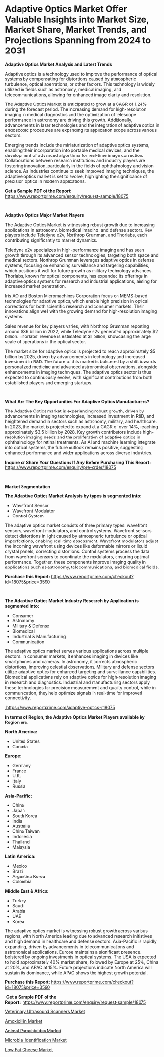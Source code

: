 <p><h1>Adaptive Optics Market Offer Valuable Insights into Market Size, Market Share, Market Trends, and Projections Spanning from 2024 to 2031</h1></p><p><strong>Adaptive Optics Market Analysis and Latest Trends</strong></p>
<p><p>Adaptive optics is a technology used to improve the performance of optical systems by compensating for distortions caused by atmospheric turbulence, optical aberrations, or other factors. This technology is widely utilized in fields such as astronomy, medical imaging, and telecommunications, allowing for enhanced image clarity and resolution.</p><p>The Adaptive Optics Market is anticipated to grow at a CAGR of 1.24% during the forecast period. The increasing demand for high-resolution imaging in medical diagnostics and the optimization of telescope performance in astronomy are driving this growth. Additionally, advancements in laser technologies and the integration of adaptive optics in endoscopic procedures are expanding its application scope across various sectors. </p><p>Emerging trends include the miniaturization of adaptive optics systems, enabling their incorporation into portable medical devices, and the development of advanced algorithms for real-time image correction. Collaborations between research institutions and industry players are fostering innovation, particularly in the fields of ophthalmology and vision science. As industries continue to seek improved imaging techniques, the adaptive optics market is set to evolve, highlighting the significance of precision optics in modern applications.</p></p>
<p><strong>Get a Sample PDF of the Report:&nbsp;</strong> <a href="https://www.reportprime.com/enquiry/request-sample/18075?utm_campaign=1117&utm_medium=2&utm_source=Github&utm_content=ia&utm_term=20112024&utm_id=adaptive-optics">https://www.reportprime.com/enquiry/request-sample/18075</a></p>
<p>&nbsp;</p>
<p><strong>Adaptive Optics Major Market Players</strong></p>
<p><p>The Adaptive Optics Market is witnessing robust growth due to increasing applications in astronomy, biomedical imaging, and defense sectors. Key players include Teledyne e2v, Northrop Grumman, and Thorlabs, each contributing significantly to market dynamics.</p><p>Teledyne e2v specializes in high-performance imaging and has seen growth through its advanced sensor technologies, targeting both space and medical sectors. Northrop Grumman leverages adaptive optics in defense systems, focusing on enhancing surveillance and targeting capabilities, which positions it well for future growth as military technology advances. Thorlabs, known for optical components, has expanded its offerings in adaptive optics systems for research and industrial applications, aiming for increased market penetration.</p><p>Iris AO and Boston Micromachines Corporation focus on MEMS-based technologies for adaptive optics, which enable high precision in optical corrections for both scientific research and consumer markets. Their innovations align well with the growing demand for high-resolution imaging systems.</p><p>Sales revenue for key players varies, with Northrop Grumman reporting around $36 billion in 2022, while Teledyne e2v generated approximately $2 billion. Thorlabs’ revenue is estimated at $1 billion, showcasing the large scale of operations in the optical sector.</p><p>The market size for adaptive optics is projected to reach approximately $5 billion by 2025, driven by advancements in technology and increased investment in R&D. The future of this market is bolstered by a shift towards personalized medicine and advanced astronomical observations, alongside enhancements in imaging techniques. The adaptive optics sector is thus expected to continuously evolve, with significant contributions from both established players and emerging startups.</p></p>
<p>&nbsp;</p>
<p><strong>What Are The Key Opportunities For Adaptive Optics Manufacturers?</strong></p>
<p><p>The Adaptive Optics market is experiencing robust growth, driven by advancements in imaging technologies, increased investment in R&D, and heightened demand in sectors such as astronomy, military, and healthcare. In 2023, the market is projected to expand at a CAGR of over 14%, reaching approximately $3.5 billion by 2028. Key growth contributors include high-resolution imaging needs and the proliferation of adaptive optics in ophthalmology for retinal treatments. As AI and machine learning integrate into optical systems, the future outlook remains positive, suggesting enhanced performance and wider applications across diverse industries.</p></p>
<p><strong>Inquire or Share Your Questions If Any Before Purchasing This Report:</strong> <a href="https://www.reportprime.com/enquiry/pre-order/18075?utm_campaign=1117&utm_medium=2&utm_source=Github&utm_content=ia&utm_term=20112024&utm_id=adaptive-optics">https://www.reportprime.com/enquiry/pre-order/18075</a></p>
<p>&nbsp;</p>
<p><strong>Market Segmentation</strong></p>
<p><strong>The Adaptive Optics Market Analysis by types is segmented into:</strong></p>
<p><ul><li>Wavefront Sensor</li><li>Wavefront Modulator</li><li>Control System</li></ul></p>
<p><p>The adaptive optics market consists of three primary types: wavefront sensors, wavefront modulators, and control systems. Wavefront sensors detect distortions in light caused by atmospheric turbulence or optical imperfections, enabling real-time assessment. Wavefront modulators adjust the incoming wavefront using devices like deformable mirrors or liquid crystal panels, correcting distortions. Control systems process the data from wavefront sensors to coordinate the modulators, ensuring optimal performance. Together, these components improve imaging quality in applications such as astronomy, telecommunications, and biomedical fields.</p></p>
<p><strong>Purchase this Report:&nbsp;</strong><a href="https://www.reportprime.com/checkout?id=18075&price=3590&utm_campaign=1117&utm_medium=2&utm_source=Github&utm_content=ia&utm_term=20112024&utm_id=adaptive-optics">https://www.reportprime.com/checkout?id=18075&price=3590</a></p>
<p>&nbsp;</p>
<p><strong>The Adaptive Optics Market Industry Research by Application is segmented into:</strong></p>
<p><ul><li>Consumer</li><li>Astronomy</li><li>Military & Defense</li><li>Biomedical</li><li>Industrial & Manufacturing</li><li>Communication</li></ul></p>
<p><p>The adaptive optics market serves various applications across multiple sectors. In consumer markets, it enhances imaging in devices like smartphones and cameras. In astronomy, it corrects atmospheric distortions, improving celestial observations. Military and defense sectors utilize adaptive optics for enhanced targeting and surveillance capabilities. Biomedical applications rely on adaptive optics for high-resolution imaging in research and diagnostics. Industrial and manufacturing sectors apply these technologies for precision measurement and quality control, while in communication, they help optimize signals in real-time for improved connectivity.</p></p>
<p><a href="https://www.reportprime.com/adaptive-optics-r18075?utm_campaign=1117&utm_medium=2&utm_source=Github&utm_content=ia&utm_term=20112024&utm_id=adaptive-optics">&nbsp;https://www.reportprime.com/adaptive-optics-r18075</a></p>
<p><strong>In terms of Region, the Adaptive Optics Market Players available by Region are:</strong></p>
<p>
    <p> <strong> North America: </strong>
        <ul>
            <li>United States</li>
            <li>Canada</li>
        </ul>
        </p> 
    <p> <strong> Europe: </strong>
        <ul>
            <li>Germany</li>
            <li>France</li>
            <li>U.K.</li>
            <li>Italy</li>
            <li>Russia</li>
        </ul>
        </p> 
    <p> <strong> Asia-Pacific: </strong>
        <ul>
            <li>China</li>
            <li>Japan</li>
            <li>South Korea</li>
            <li>India</li>
            <li>Australia</li>
            <li>China Taiwan</li>
            <li>Indonesia</li>
            <li>Thailand</li>
            <li>Malaysia</li>
        </ul>
        </p> 
    <p> <strong> Latin America: </strong>
        <ul>
            <li>Mexico</li>
            <li>Brazil</li>
            <li>Argentina Korea</li>
            <li>Colombia</li>
        </ul>
        </p> 
    <p> <strong> Middle East & Africa: </strong>
        <ul>
            <li>Turkey</li>
            <li>Saudi</li>
            <li>Arabia</li>
            <li>UAE</li>
            <li>Korea</li>
        </ul>
    </p>
    </p>
<p><p>The adaptive optics market is witnessing robust growth across various regions, with North America leading due to advanced research initiatives and high demand in healthcare and defense sectors. Asia-Pacific is rapidly expanding, driven by advancements in telecommunications and astronomical applications. Europe maintains a significant presence, bolstered by ongoing investments in optical systems. The USA is expected to hold approximately 40% market share, followed by Europe at 25%, China at 20%, and APAC at 15%. Future projections indicate North America will sustain its dominance, while APAC shows the highest growth potential.</p></p>
<p><strong>Purchase this Report: </strong><a href="https://www.reportprime.com/checkout?id=18075&price=3590&utm_campaign=1117&utm_medium=2&utm_source=Github&utm_content=ia&utm_term=20112024&utm_id=adaptive-optics">https://www.reportprime.com/checkout?id=18075&price=3590</a></p>
<p>&nbsp;<strong>Get a Sample PDF of the Report:&nbsp;&nbsp;</strong><a href="https://www.reportprime.com/enquiry/request-sample/18075?utm_campaign=1117&utm_medium=2&utm_source=Github&utm_content=ia&utm_term=20112024&utm_id=adaptive-optics">https://www.reportprime.com/enquiry/request-sample/18075</a></p>
<p><strong></strong></p>
<p><p><a href="https://www.linkedin.com/pulse/significant-growth-anticipated-veterinary-ultrasound-scanners-9bore?utm_campaign=1117&utm_medium=2&utm_source=Github&utm_content=ia&utm_term=20112024&utm_id=adaptive-optics">Veterinary Ultrasound Scanners Market</a></p><p><a href="https://issuu.com/reportprime-2/docs/amoxicillin-market-size-2030.pptx_9a94835f468167?utm_campaign=1117&utm_medium=2&utm_source=Github&utm_content=ia&utm_term=20112024&utm_id=adaptive-optics">Amoxicillin Market</a></p><p><a href="https://issuu.com/reportprime-2/docs/animal-parasiticides-market-size-20_3ab93f8d202256?utm_campaign=1117&utm_medium=2&utm_source=Github&utm_content=ia&utm_term=20112024&utm_id=adaptive-optics">Animal Parasiticides Market</a></p><p><a href="https://www.linkedin.com/pulse/microbial-identification-market-size-report-projected-cagr-58-n4j0e?utm_campaign=1117&utm_medium=2&utm_source=Github&utm_content=ia&utm_term=20112024&utm_id=adaptive-optics">Microbial Identification Market</a></p><p><a href="https://www.linkedin.com/pulse/low-fat-cheese-market-insights-cover-both-historical-trends-future-tozye?utm_campaign=1117&utm_medium=2&utm_source=Github&utm_content=ia&utm_term=20112024&utm_id=adaptive-optics">Low Fat Cheese Market</a></p></p>